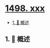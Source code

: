 # [1498. xxx](https://github.com/Tdahuyou/TNotes.leetcode/tree/main/notes/1498.%20xxx)

<!-- region:toc -->

- [1. 📝 概述](#1--概述)

<!-- endregion:toc -->

## 1. 📝 概述
